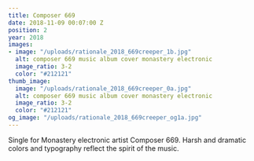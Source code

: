```yaml
---
title: Composer 669
date: 2018-11-09 00:07:00 Z
position: 2
year: 2018
images:
- image: "/uploads/rationale_2018_669creeper_1b.jpg"
  alt: composer 669 music album cover monastery electronic
  image_ratio: 3-2
  color: "#212121"
thumb_image:
  image: "/uploads/rationale_2018_669creeper_0a.jpg"
  alt: composer 669 music album cover monastery electronic
  image_ratio: 3-2
  color: "#212121"
og_image: "/uploads/rationale_2018_669creeper_og1a.jpg"
---
```


Single for Monastery electronic artist Composer 669. Harsh and dramatic colors and typography reflect the spirit of the music.